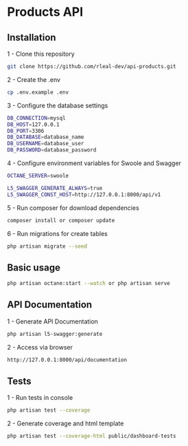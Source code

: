 # Products API

## Installation

1 - Clone this repository
```bash
git clone https://github.com/rleal-dev/api-products.git
```

2 - Create the .env
```bash
cp .env.example .env
```

3 - Configure the database settings
```bash
DB_CONNECTION=mysql
DB_HOST=127.0.0.1
DB_PORT=3306
DB_DATABASE=database_name
DB_USERNAME=database_user
DB_PASSWORD=database_password
```

4 - Configure environment variables for Swoole and Swagger
```bash
OCTANE_SERVER=swoole

L5_SWAGGER_GENERATE_ALWAYS=true
L5_SWAGGER_CONST_HOST=http://127.0.0.1:8000/api/v1
```

5 - Run composer for download dependencies
```bash
composer install or composer update
```

6 - Run migrations for create tables
```bash
php artisan migrate --seed
```

## Basic usage

```bash
php artisan octane:start --watch or php artisan serve
```

## API Documentation

1 - Generate API Documentation
```bash
php artisan l5-swagger:generate
```

2 - Access via browser
```bash
http://127.0.0.1:8000/api/documentation
```

## Tests

1 - Run tests in console
```bash
php artisan test --coverage
```

2 - Generate coverage and html template
```bash
php artisan test --coverage-html public/dashboard-tests
```
